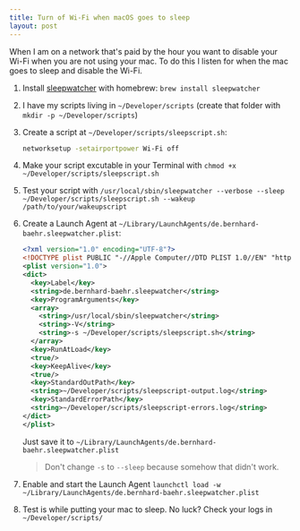 ```yaml
---
title: Turn of Wi-Fi when macOS goes to sleep
layout: post
---
```


When I am on a network that's paid by the hour you want to disable your Wi-Fi when you are not using your mac. To do this I listen for when the mac goes to sleep and disable the Wi-Fi. 

1. Install [sleepwatcher](https://www.bernhard-baehr.de/) with homebrew: `brew install sleepwatcher`
2. I have my scripts living in `~/Developer/scripts` (create that folder with `mkdir -p ~/Developer/scripts`)
3. Create a script at `~/Developer/scripts/sleepscript.sh`:

    ```sh
    networksetup -setairportpower Wi-Fi off
    ```

4. Make your script excutable in your Terminal with `chmod +x ~/Developer/scripts/sleepscript.sh`
5. Test your script with `/usr/local/sbin/sleepwatcher --verbose --sleep ~/Developer/scripts/sleepscript.sh --wakeup /path/to/your/wakeupscript`
6. Create a Launch Agent at `~/Library/LaunchAgents/de.bernhard-baehr.sleepwatcher.plist`:

   ```xml
   <?xml version="1.0" encoding="UTF-8"?>
   <!DOCTYPE plist PUBLIC "-//Apple Computer//DTD PLIST 1.0//EN" "http://www.apple.com/DTDs/PropertyList-1.0.dtd">
   <plist version="1.0">
   <dict>
     <key>Label</key>
     <string>de.bernhard-baehr.sleepwatcher</string>
     <key>ProgramArguments</key>
     <array>
       <string>/usr/local/sbin/sleepwatcher</string>
       <string>-V</string>
       <string>-s ~/Developer/scripts/sleepscript.sh</string>
     </array>
     <key>RunAtLoad</key>
     <true/>
     <key>KeepAlive</key>
     <true/>
     <key>StandardOutPath</key>
     <string>~/Developer/scripts/sleepscript-output.log</string>
     <key>StandardErrorPath</key>
     <string>~/Developer/scripts/sleepscript-errors.log</string>
   </dict>
   </plist>
   ```
    
   Just save it to `~/Library/LaunchAgents/de.bernhard-baehr.sleepwatcher.plist`
    
   > Don't change `-s` to `--sleep` because somehow that didn't work.

1. Enable and start the Launch Agent `launchctl load -w ~/Library/LaunchAgents/de.bernhard-baehr.sleepwatcher.plist`
2. Test is while putting your mac to sleep. No luck? Check your logs in `~/Developer/scripts/`
